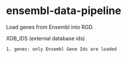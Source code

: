 # ensembl-data-pipeline
Load genes from Ensembl into RGD.

XDB_IDS (external database ids)

    1. genes: only Ensembl Gene Ids are loaded 
